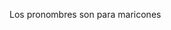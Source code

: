 Los pronombres son para maricones
<!---
ArsizhIfenerprozhod/ArsizhIfenerprozhod is a ✨ special ✨ repository because its `README.md` (this file) appears on your GitHub profile.
You can click the Preview link to take a look at your changes.
--->
